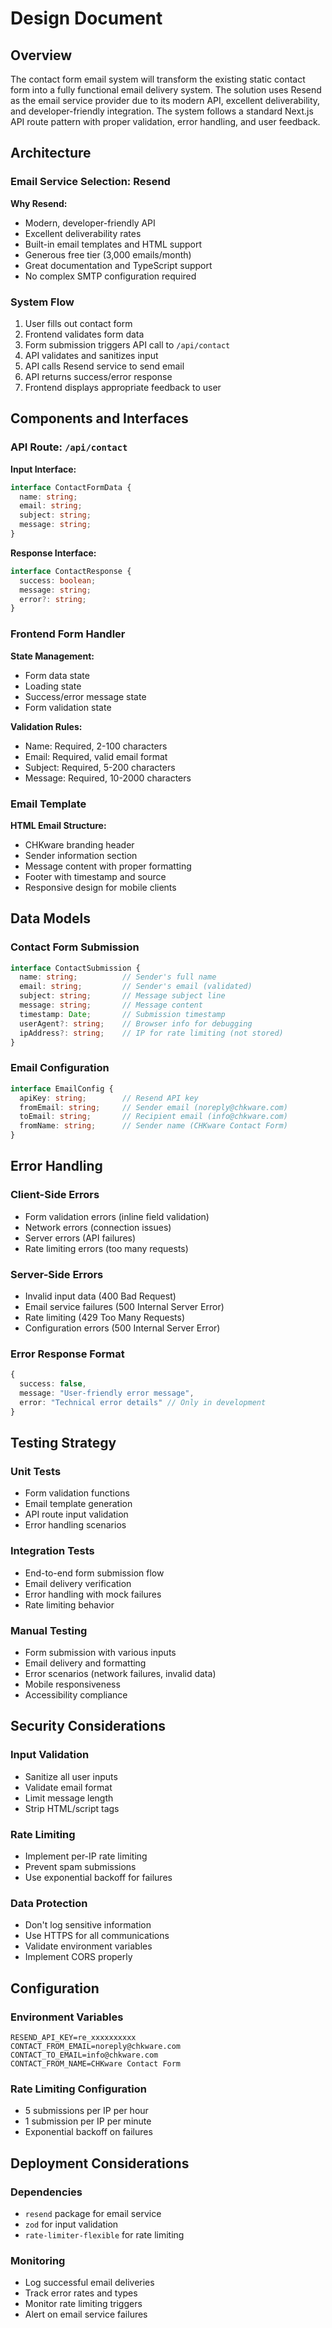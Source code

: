 # Design Document

## Overview

The contact form email system will transform the existing static contact form into a fully functional email delivery system. The solution uses Resend as the email service provider due to its modern API, excellent deliverability, and developer-friendly integration. The system follows a standard Next.js API route pattern with proper validation, error handling, and user feedback.

## Architecture

### Email Service Selection: Resend

**Why Resend:**
- Modern, developer-friendly API
- Excellent deliverability rates
- Built-in email templates and HTML support
- Generous free tier (3,000 emails/month)
- Great documentation and TypeScript support
- No complex SMTP configuration required

### System Flow

1. User fills out contact form
2. Frontend validates form data
3. Form submission triggers API call to `/api/contact`
4. API validates and sanitizes input
5. API calls Resend service to send email
6. API returns success/error response
7. Frontend displays appropriate feedback to user

## Components and Interfaces

### API Route: `/api/contact`

**Input Interface:**
```typescript
interface ContactFormData {
  name: string;
  email: string;
  subject: string;
  message: string;
}
```

**Response Interface:**
```typescript
interface ContactResponse {
  success: boolean;
  message: string;
  error?: string;
}
```

### Frontend Form Handler

**State Management:**
- Form data state
- Loading state
- Success/error message state
- Form validation state

**Validation Rules:**
- Name: Required, 2-100 characters
- Email: Required, valid email format
- Subject: Required, 5-200 characters
- Message: Required, 10-2000 characters

### Email Template

**HTML Email Structure:**
- CHKware branding header
- Sender information section
- Message content with proper formatting
- Footer with timestamp and source
- Responsive design for mobile clients

## Data Models

### Contact Form Submission

```typescript
interface ContactSubmission {
  name: string;          // Sender's full name
  email: string;         // Sender's email (validated)
  subject: string;       // Message subject line
  message: string;       // Message content
  timestamp: Date;       // Submission timestamp
  userAgent?: string;    // Browser info for debugging
  ipAddress?: string;    // IP for rate limiting (not stored)
}
```

### Email Configuration

```typescript
interface EmailConfig {
  apiKey: string;        // Resend API key
  fromEmail: string;     // Sender email (noreply@chkware.com)
  toEmail: string;       // Recipient email (info@chkware.com)
  fromName: string;      // Sender name (CHKware Contact Form)
}
```

## Error Handling

### Client-Side Errors
- Form validation errors (inline field validation)
- Network errors (connection issues)
- Server errors (API failures)
- Rate limiting errors (too many requests)

### Server-Side Errors
- Invalid input data (400 Bad Request)
- Email service failures (500 Internal Server Error)
- Rate limiting (429 Too Many Requests)
- Configuration errors (500 Internal Server Error)

### Error Response Format
```typescript
{
  success: false,
  message: "User-friendly error message",
  error: "Technical error details" // Only in development
}
```

## Testing Strategy

### Unit Tests
- Form validation functions
- Email template generation
- API route input validation
- Error handling scenarios

### Integration Tests
- End-to-end form submission flow
- Email delivery verification
- Error handling with mock failures
- Rate limiting behavior

### Manual Testing
- Form submission with various inputs
- Email delivery and formatting
- Error scenarios (network failures, invalid data)
- Mobile responsiveness
- Accessibility compliance

## Security Considerations

### Input Validation
- Sanitize all user inputs
- Validate email format
- Limit message length
- Strip HTML/script tags

### Rate Limiting
- Implement per-IP rate limiting
- Prevent spam submissions
- Use exponential backoff for failures

### Data Protection
- Don't log sensitive information
- Use HTTPS for all communications
- Validate environment variables
- Implement CORS properly

## Configuration

### Environment Variables
```
RESEND_API_KEY=re_xxxxxxxxxx
CONTACT_FROM_EMAIL=noreply@chkware.com
CONTACT_TO_EMAIL=info@chkware.com
CONTACT_FROM_NAME=CHKware Contact Form
```

### Rate Limiting Configuration
- 5 submissions per IP per hour
- 1 submission per IP per minute
- Exponential backoff on failures

## Deployment Considerations

### Dependencies
- `resend` package for email service
- `zod` for input validation
- `rate-limiter-flexible` for rate limiting

### Monitoring
- Log successful email deliveries
- Track error rates and types
- Monitor rate limiting triggers
- Alert on email service failures